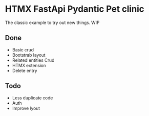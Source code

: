 ﻿# HTMX FastApi Pydantic Pet clinic

The classic example to try out new things. WIP

## Done

* Basic crud
* Bootstrab layout
* Related entities Crud
* HTMX extension
* Delete entry

## Todo


* Less duplicate code
* Auth
* Improve lyout
